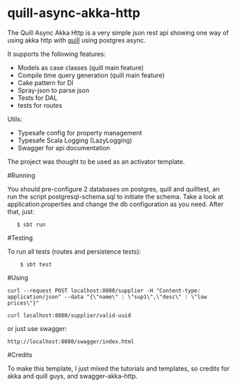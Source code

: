 # quill-async-akka-http
The Quill Async Akka Http is a very simple json rest api showing one way of using akka http with [quill](https://github.com/getquill/quill) using postgres async.


It supports the following features:

* Models as case classes (quill main feature)
* Compile time query generation (quill main feature)
* Cake pattern for DI
* Spray-json to parse json
* Tests for DAL
* tests for routes

Utils: 

* Typesafe config for property management
* Typesafe Scala Logging (LazyLogging)
* Swagger for api documentation

The project was thought to be used as an activator template.

#Running

You should pre-configure 2 databases on postgres, quill and quilltest, an run the script postgresql-schema.sql to initiate the schema.
Take a look at application.properties and change the db configuration as you need.
After that, just:


       $ sbt run

#Testing

To run all tests (routes and persistence tests):


        $ sbt test

#Using

	curl --request POST localhost:8080/supplier -H "Content-type: application/json" --data "{\"name\" : \"sup1\",\"desc\" : \"low prices\"}"

	curl localhost:8080/supplier/valid-uuid

or just use swagger:

	http://localhost:8080/swagger/index.html

#Credits

To make this template, I just mixed the tutorials and templates, so credits for akka and quill guys, and swagger-akka-http.
